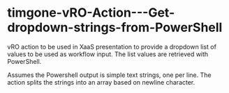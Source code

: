 # timgone-vRO-Action---Get-dropdown-strings-from-PowerShell
vRO action to be used in XaaS presentation to provide a dropdown list of values to be used as workflow input. The list values are retrieved with PowerShell.

Assumes the Powershell output is simple text strings, one per line. The action splits the strings into an array based on newline character.

